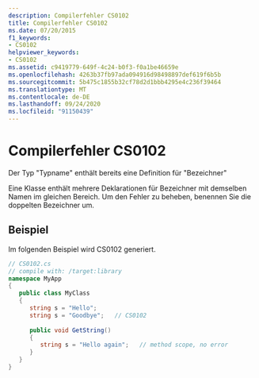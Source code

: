 ```yaml
---
description: Compilerfehler CS0102
title: Compilerfehler CS0102
ms.date: 07/20/2015
f1_keywords:
- CS0102
helpviewer_keywords:
- CS0102
ms.assetid: c9419779-649f-4c24-b0f3-f0a1be46659e
ms.openlocfilehash: 4263b37fb97ada094916d98498897def619f6b5b
ms.sourcegitcommit: 5b475c1855b32cf78d2d1bbb4295e4c236f39464
ms.translationtype: MT
ms.contentlocale: de-DE
ms.lasthandoff: 09/24/2020
ms.locfileid: "91150439"
---
```

# <a name="compiler-error-cs0102"></a>Compilerfehler CS0102

Der Typ "Typname" enthält bereits eine Definition für "Bezeichner"  
  
 Eine Klasse enthält mehrere Deklarationen für Bezeichner mit demselben Namen im gleichen Bereich. Um den Fehler zu beheben, benennen Sie die doppelten Bezeichner um.  
  
## <a name="example"></a>Beispiel  

 Im folgenden Beispiel wird CS0102 generiert.  
  
```csharp  
// CS0102.cs  
// compile with: /target:library  
namespace MyApp  
{  
   public class MyClass  
   {  
      string s = "Hello";  
      string s = "Goodbye";   // CS0102  
  
      public void GetString()  
      {  
         string s = "Hello again";   // method scope, no error  
      }  
   }  
}  
```
